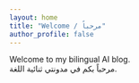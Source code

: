 ```yaml
---
layout: home
title: "Welcome / مرحباً"
author_profile: false
---
```


Welcome to my bilingual AI blog.  
مرحباً بكم في مدونتي ثنائية اللغة.

